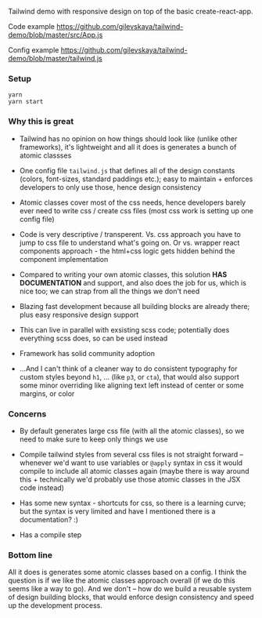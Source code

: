 Tailwind demo with responsive design on top of the basic create-react-app.

Code example https://github.com/gilevskaya/tailwind-demo/blob/master/src/App.js

Config example https://github.com/gilevskaya/tailwind-demo/blob/master/tailwind.js

### Setup
```
yarn
yarn start
```

### Why this is great

* Tailwind has no opinion on how things should look like (unlike other frameworks), it's lightweight and all it does is generates a bunch of atomic classses

* One config file `tailwind.js` that defines all of the design constants (colors, font-sizes, standard paddings etc.); easy to maintain + enforces developers to only use those, hence design consistency

* Atomic classes cover most of the css needs, hence developers barely ever need to write css / create css files (most css work is setting up one config file)

* Code is very descriptive / transperent. Vs. css approach you have to jump to css file to understand what's going on. Or vs. wrapper react components approach - the html+css logic gets hidden behind the component implementation

* Compared to writing your own atomic classes, this solution **HAS DOCUMENTATION** and support, and also does the job for us, which is nice too; we can strap from all the things we don't need

* Blazing fast development because all building blocks are already there; plus easy responsive design support

* This can live in parallel with exsisting scss code; potentially does everything scss does, so can be used instead

* Framework has solid community adoption

* ...And I can't think of a cleaner way to do consistent typography for custom styles beyond `h1`, ... (like `p3`, or `cta`), that would also support some minor overriding like aligning text left instead of center or some margins, or color

### Concerns 

* By default generates large css file (with all the atomic classes), so we need to make sure to keep only things we use

* Compile tailwind styles from several css files is not straight forward – whenever we'd want to use variables or `@apply` syntax in css it would compile to include all atomic classes again (maybe there is way around this + technically we'd probably use those atomic classes in the JSX code instead)

* Has some new syntax - shortcuts for css, so there is a learning curve; but the syntax is very limited and have I mentioned there is a documentation? :)

* Has a compile step

### Bottom line

All it does is generates some atomic classes based on a config. I think the question is if we like the atomic classes approach overall (if we do this seems like a way to go). And we don't – how do we build a reusable system of design building blocks, that would enforce design consistency and speed up the development process.

